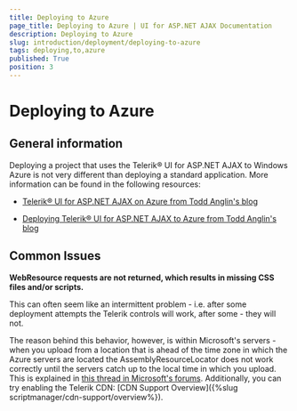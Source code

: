 ```yaml
---
title: Deploying to Azure
page_title: Deploying to Azure | UI for ASP.NET AJAX Documentation
description: Deploying to Azure
slug: introduction/deployment/deploying-to-azure
tags: deploying,to,azure
published: True
position: 3
---
```


# Deploying to Azure



## General information

Deploying a project that uses the Telerik® UI for ASP.NET AJAX to Windows Azure is not very different than deploying a standard application. More information can be found in the following resources:

* [Telerik® UI for ASP.NET AJAX on Azure from Todd Anglin's blog](https://www.telerik.com/blogs/radcontrols-for-asp-net-ajax-on-azure-part-1)

* [Deploying Telerik® UI for ASP.NET AJAX to Azure from Todd Anglin's blog](https://www.telerik.com/blogs/deploying-radcontrols-to-azure)


## Common Issues

**WebResource requests are not returned, which results in missing CSS files and/or scripts.**

This can often seem like an intermittent problem - i.e. after some deployment attempts the Telerik controls will work, after some - they will not.

The reason behind this behavior, however, is within Microsoft's servers - when you upload from a location that is ahead of the time zone in which the Azure servers are located the AssemblyResourceLocator does not work correctly until the servers catch up to the local time in which you upload. This is explained in [this thread in Microsoft's forums](http://social.msdn.microsoft.com/Forums/en/windowsazure/thread/751e27a9-4108-4446-9870-411f409d2c08). Additionally, you can try enabling the Telerik CDN:
[CDN Support Overview]({%slug scriptmanager/cdn-support/overview%}).
